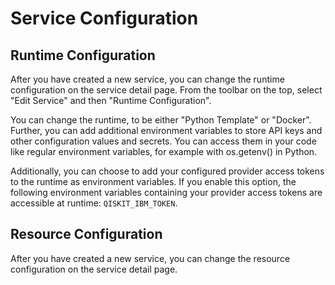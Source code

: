 # Service Configuration

## Runtime Configuration

After you have created a new service, you can change the runtime configuration on the service detail page.
From the toolbar on the top, select "Edit Service" and then "Runtime Configuration".

You can change the runtime, to be either "Python Template" or "Docker".
Further, you can add additional environment variables to store API keys and other configuration values and secrets.
You can access them in your code like regular environment variables, for example with os.getenv() in Python.

Additionally, you can choose to add your configured provider access tokens to the runtime as environment variables.
If you enable this option, the following environment variables containing your provider access tokens are accessible at runtime: `QISKIT_IBM_TOKEN`.

<LoomVideo url="https://www.loom.com/embed/0d415bfaa4144ec08d2b8736ba72194d?sid=b3026ef5-bfb5-4e91-b3fd-b189c43f9a3f"/>

## Resource Configuration

After you have created a new service, you can change the resource configuration on the service detail page.

<LoomVideo url="https://www.loom.com/embed/3a7022f146fb486da78382909eedf94e?sid=ee1e9d84-eced-4d01-bf8b-69f4ac029034"/>
